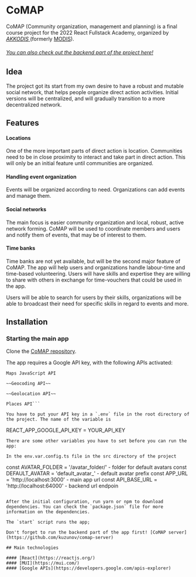 # CoMAP

CoMAP (Community organization, management and planning) is a final course project for the 2022 React Fullstack Academy, organized by [*AKKODIS* ](https://www.akkodis.com/) (formerly [MODIS](https://www.modis.com/en-bg/)).

###### [You can also check out the backend part of the project here!](https://github.com/kuzunov/comap-server)

## Idea

The project got its start from my own desire to have a robust and mutable social network, that helps people organize direct action activities. Initial versions will be centralized, and will gradually transition to a more decentralized network. 

## Features

#### Locations
One of the more important parts of direct action is location. Communities need to be in close proximity to interact and take part in direct action. This will only be an initial feature until communities are organized.
#### Handling event organization
Events will be organized according to need. Organizations can add events and manage them.
#### Social networks
The main focus is easier community organization and local, robust, active network forming. CoMAP will be used to coordinate members and users and notify them of events, that may be of interest to them. 
#### Time banks
Time banks are not yet available, but will be the second major feature of CoMAP. The app will help users and organizations handle labour-time and time-based volunteering. Users will have skills and expertise they are willing to share with others in exchange for time-vouchers that could be used in the app. 

Users will be able to search for users by their skills, organizations will be able to broadcast their need for specific skills in regard to events and more.


## Installation

### Starting the main app
Clone the [CoMAP repository](https://github.com/kuzunov/comap). 

The app requires a Google API key, with the following APIs activated: 

```
Maps JavaScript API

~~Geocoding API~~

~~Geolocation API~~

Places API```

You have to put your API key in a `.env` file in the root directory of the project. The name of the variable is
```
REACT_APP_GOOGLE_API_KEY = YOUR_API_KEY
```
There are some other variables you have to set before you can run the app:

In the env.var.config.ts file in the src directory of the project

```
const AVATAR_FOLDER = '/avatar_folder/' - folder for default avatars
const DEFAULT_AVATAR = 'default_avatar_' - default avatar prefix
const APP_URL = 'http://localhost:3000' - main app url
const API_BASE_URL = 'http://localhost:64000' - backend url endpoin
```

After the initial configuration, run yarn or npm to download dependencies. You can check the `package.json` file for more information on the dependencies.

The `start` script runs the app;

Don't forget to run the backend part of the app first! [CoMAP server](https://github.com/kuzunov/comap-server)

## Main technologies

#### [React](https://reactjs.org/)
#### [MUI](https://mui.com/)
#### [Google APIs](https://developers.google.com/apis-explorer)